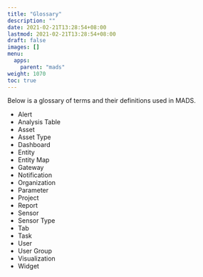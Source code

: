 ```yaml
---
title: "Glossary"
description: ""
date: 2021-02-21T13:28:54+08:00
lastmod: 2021-02-21T13:28:54+08:00
draft: false
images: []
menu:
  apps:
    parent: "mads"
weight: 1070
toc: true
---
```


Below is a glossary of terms and their definitions used in MADS.

* Alert
* Analysis Table
* Asset
* Asset Type
* Dashboard
* Entity
* Entity Map
* Gateway
* Notification
* Organization
* Parameter
* Project
* Report
* Sensor
* Sensor Type
* Tab
* Task
* User
* User Group
* Visualization
* Widget
